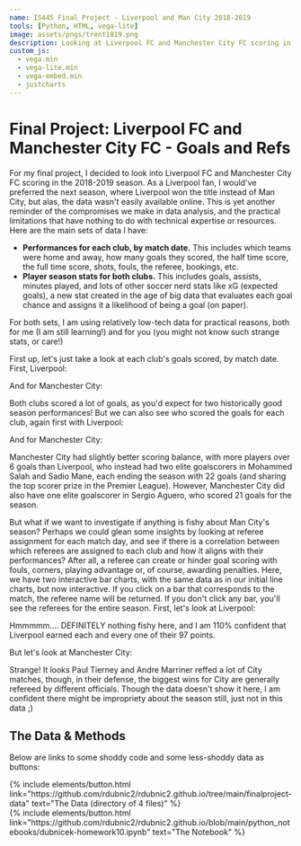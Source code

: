 ```yaml
---
name: IS445 Final Project - Liverpool and Man City 2018-2019
tools: [Python, HTML, vega-lite]
image: assets/pngs/trent1819.png
description: Looking at Liverpool FC and Manchester City FC scoring in 2018-2019 PL season
custom_js:
  - vega.min
  - vega-lite.min
  - vega-embed.min
  - justcharts
---
```



# Final Project: Liverpool FC and Manchester City FC - Goals and Refs

For my final project, I decided to look into Liverpool FC and Manchester City FC scoring in the 2018-2019 season. As a Liverpool fan, I would've preferred the next season, where Liverpool won the title instead of Man City, but alas, the data wasn't easily available online. This is yet another reminder of the compromises we make in data analysis, and the practical limitations that have nothing to do with technical expertise or resources. Here are the main sets of data I have:
* **Performances for each club, by match date.** This includes which teams were home and away, how many goals they scored, the half time score, the full time score, shots, fouls, the referee, bookings, etc.
* **Player season stats for both clubs.** This includes goals, assists, minutes played, and lots of other soccer nerd stats like xG (expected goals), a new stat created in the age of big data that evaluates each goal chance and assigns it a likelihood of being a goal (on paper).

For both sets, I am using relatively low-tech data for practical reasons, both for me (I am still learning!) and for you (you might not know such strange stats, or care!)

First up, let's just take a look at each club's goals scored, by match date. First, Liverpool:

<vegachart schema-url="{{ site.baseurl }}/assets/json/lfc_goals_t.json" style="width: 100%"></vegachart>


And for Manchester City:

<vegachart schema-url="{{ site.baseurl }}/assets/json/city_goals_t_.json" style="width: 100%"></vegachart>


Both clubs scored a lot of goals, as you'd expect for two historically good season performances! But we can also see who scored the goals for each club, again first with Liverpool:

<vegachart schema-url="{{ site.baseurl }}/assets/json/lfc_pg.json" style="width: 100%"></vegachart>

And for Manchester City:

<vegachart schema-url="{{ site.baseurl }}/assets/json/mcfc_pg.json" style="width: 100%"></vegachart>

Manchester City had slightly better scoring balance, with more players over 6 goals than Liverpool, who instead had two elite goalscorers in Mohammed Salah and Sadio Mane, each ending the season with 22 goals (and sharing the top scorer prize in the Premier League). However, Manchester City did also have one elite goalscorer in Sergio Aguero, who scored 21 goals for the season.

But what if we want to investigate if anything is fishy about Man City's season? Perhaps we could glean some insights by looking at referee assignment for each match day, and see if there is a correlation between which referees are assigned to each club and how it aligns with their performances? After all, a referee can create or hinder goal scoring with fouls, corners, playing advantage or, of course, awarding penalties. Here, we have two interactive bar charts, with the same data as in our initial line charts, but now interactive. If you click on a bar that corresponds to the match, the referee name will be returned. If you don't click any bar, you'll see the referees for the entire season. First, let's look at Liverpool:


Hmmmmm.... DEFINITELY nothing fishy here, and I am 110% confident that Liverpool earned each and every one of their 97 points.

But let's look at Manchester City:


Strange! It looks Paul Tierney and Andre Marriner reffed a lot of City matches, though, in their defense, the biggest wins for City are generally refereed by different officials. Though the data doesn't show it here, I am confident there might be impropriety about the season still, just not in this data ;)

## The Data & Methods

Below are links to some shoddy code and some less-shoddy data as buttons:
<!-- these are written in a combo of html and liquid --> 

<div class="left">
{% include elements/button.html link="https://github.com/rdubnic2/rdubnic2.github.io/tree/main/finalproject-data" text="The Data (directory of 4 files)" %}
</div>

<div class="right">
{% include elements/button.html link="https://github.com/rdubnic2/rdubnic2.github.io/blob/main/python_notebooks/dubnicek-homework10.ipynb" text="The Notebook" %}
</div>

